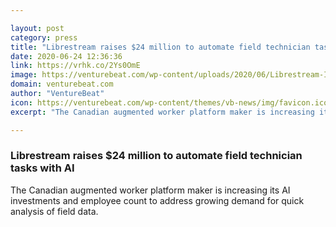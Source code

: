 ```yaml
---

layout: post
category: press
title: "Librestream raises $24 million to automate field technician tasks with AI"
date: 2020-06-24 12:36:36
link: https://vrhk.co/2Ys0OmE
image: https://venturebeat.com/wp-content/uploads/2020/06/Librestream-IoT-Remote-Expert-e1592599754192.jpg?w=1200&strip=all
domain: venturebeat.com
author: "VentureBeat"
icon: https://venturebeat.com/wp-content/themes/vb-news/img/favicon.ico
excerpt: "The Canadian augmented worker platform maker is increasing its AI investments and employee count to address growing demand for quick analysis of field data."

---
```


### Librestream raises $24 million to automate field technician tasks with AI

The Canadian augmented worker platform maker is increasing its AI investments and employee count to address growing demand for quick analysis of field data.